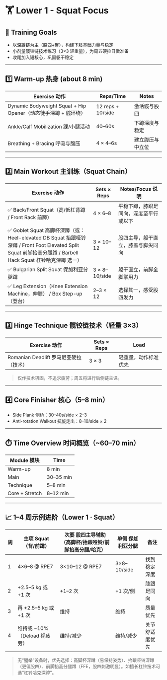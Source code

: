 # 🏋️ Lower 1 - Squat Focus

## 🎯 Training Goals

- 以深蹲链为主（股四+臀），构建下肢基础力量与稳定
- 小剂量髋铰链技术练习（3×3 轻重量），为周五硬拉日做准备
- 收尾加入短核心，巩固躯干稳定

---

## 1️⃣ Warm-up 热身 (about 8 min)

| Exercise 动作                     | Reps/Time | Notes |
|----------------------------------|-----------|-------|
| Dynamic Bodyweight Squat + Hip Opener（动态徒手深蹲 + 髋环绕） | 12 reps + 10/side | 激活髋与股四 |
| Ankle/Calf Mobilization 踝/小腿活动 | 40–60s   | 下蹲深度与稳定 |
| Breathing + Bracing 呼吸与腹压       | 4 × 4–6s | 建立腹压与中立位 |

---

## 2️⃣ Main Workout 主训练（Squat Chain）

| Exercise 动作                         | Sets × Reps | Notes/Focus 说明 |
|--------------------------------------|-------------|------------------|
| ✅ Back/Front Squat（高/低杠背蹲 / Front Rack 前蹲） | 4 × 6–8     | 平稳下蹲，膝跟足同向，深度至平行或以下 |
| ✅ Goblet Squat 高脚杯深蹲（或：Heel-elevated DB Squat 抬跟哑铃深蹲 / Front Foot Elevated Split Squat 前脚抬高分腿蹲 / Barbell Hack Squat 杠铃哈克深蹲 选一） | 3 × 10–12   | 股四主导，躯干直立，膝盖与脚尖同向 |
| ✅ Bulgarian Split Squat 保加利亚分腿蹲    | 3 × 8–10/side | 躯干直立，前脚全脚掌用力 |
| ✅ Leg Extension（Knee Extension Machine，伸膝） / Box Step-up（登台） | 2–3 × 12    | 选择其一，感受股四发力 |

---

## 3️⃣ Hinge Technique 髋铰链技术（轻量 3×3）

| Exercise 动作                      | Sets × Reps | Load |
|-----------------------------------|-------------|------|
| Romanian Deadlift 罗马尼亚硬拉（技术） | 3 × 3       | 轻重量，动作标准优先 |

> 仅作技术巩固，不追求疲劳；周五将进行后侧链主课。

---

## 4️⃣ Core Finisher 核心（5–8 min）

- Side Plank 侧桥：30–40s/side × 2–3
- Anti-rotation Walkout 抗旋走出：8–10/side × 2

---

## ⏱️ Time Overview 时间概览（~60–70 min）

| Module 模块 | Time |
|-------------|------|
| Warm-up     | 8 min |
| Main        | 30–35 min |
| Technique   | 5–8 min |
| Core + Stretch | 8–12 min |

---

## 📈 1–4 周示例进阶（Lower 1 · Squat）

| 周 | 主项 Squat（背/前蹲） | 次要 股四主导辅助（高脚杯/抬跟哑铃/前脚抬高分腿/哈克） | 单侧 保加利亚分腿 | 备注 |
|---|---------------------|---------------------------------------|-----------------|-----|
| 1 | 4×6–8 @ RPE7        | 3×10–12 @ RPE7                        | 3×8–10/side      | 找到稳定深度 |
| 2 | +2.5–5 kg 或 +1 次    | +1–2 次                                | +1 次/侧         | 膝跟足同向 |
| 3 | 再 +2.5–5 kg 或 +1 次 | 维持                                   | 维持             | 质量优先 |
| 4 | 维持或 −10%（Deload 视疲劳） | 维持/减少                              | 维持/减少        | 关节舒适度优先 |

> 无“腿举”设备时，优先选择：高脚杯深蹲（易保持姿势）、抬跟哑铃深蹲（更偏股四）、前脚抬高分腿蹲（FFE，股四刺激明显）。如擅长杠铃技术可选“杠铃哈克深蹲”。